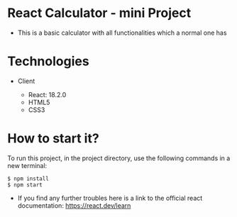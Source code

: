 # React Calculator - mini Project

- This is a basic calculator with all functionalities which a normal one has

# Technologies

* Client

  * React: 18.2.0
  * HTML5
  * CSS3

# How to start it?

To run this project, in the project directory, use the following commands in a new terminal:

```
$ npm install
$ npm start
```

* If you find any further troubles here is a link to the official react documentation: https://react.dev/learn
